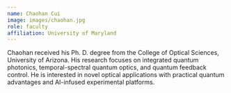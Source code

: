 ```yaml
---
name: Chaohan Cui
image: images/chaohan.jpg
role: faculty
affiliation: University of Maryland
---
```


Chaohan received his Ph. D. degree from the College of Optical Sciences, University of Arizona. His research focuses on integrated quantum photonics, temporal-spectral quantum optics, and quantum feedback control. He is interested in novel optical applications with practical quantum advantages and AI-infused experimental platforms.

